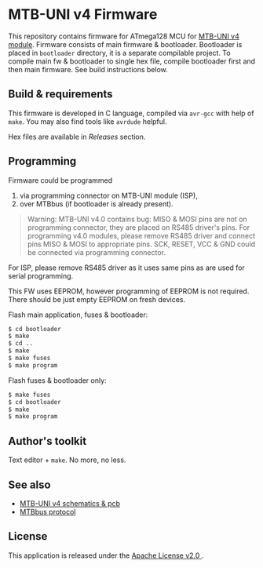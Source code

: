 # MTB-UNI v4 Firmware

This repository contains firmware for ATmega128 MCU for
[MTB-UNI v4 module](https://mtb.kmz-brno.cz/uni). Firmware consists of main
firmware & bootloader. Bootloader is placed in `bootloader` directory, it is
a separate compilable project. To compile main fw & bootloader to single hex
file, compile bootloader first and then main firmware. See build instructions
below.

## Build & requirements

This firmware is developed in C language, compiled via `avr-gcc` with help
of `make`. You may also find tools like `avrdude` helpful.

Hex files are available in *Releases* section.

## Programming

Firmware could be programmed

1. via programming connector on MTB-UNI module (ISP),
2. over MTBbus (if bootloader is already present).

> Warning: MTB-UNI v4.0 contains bug: MISO & MOSI pins are not on programming connector,
> they are placed on RS485 driver's pins. For programming v4.0 modules, please
> remove RS485 driver and connect pins MISO & MOSI to appropriate pins. SCK,
> RESET, VCC & GND could be connected via programming connector.

For ISP, please remove RS485 driver as it uses same pins as are used for serial
programming.

This FW uses EEPROM, however programming of EEPROM is not required. There should
be just empty EEPROM on fresh devices.

Flash main application, fuses & bootloader:

```bash
$ cd bootloader
$ make
$ cd ..
$ make
$ make fuses
$ make program
```

Flash fuses & bootloader only:

```bash
$ make fuses
$ cd bootloader
$ make
$ make program
```

## Author's toolkit

Text editor + `make`. No more, no less.

## See also

* [MTB-UNI v4 schematics & pcb](https://github.com/kmzbrnoI/mtb-uni-4-ele)
* [MTBbus protocol](https://github.com/kmzbrnoI/mtbbus-protocol)

## License

This application is released under the [Apache License v2.0
](https://www.apache.org/licenses/LICENSE-2.0).
